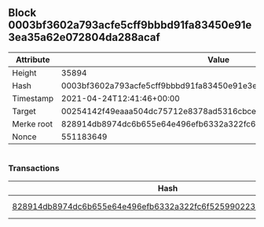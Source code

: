 ## Block 0003bf3602a793acfe5cff9bbbd91fa83450e91e3ea35a62e072804da288acaf

Attribute | Value
--- | ---
Height | 35894
Hash | 0003bf3602a793acfe5cff9bbbd91fa83450e91e3ea35a62e072804da288acaf
Timestamp | 2021-04-24T12:41:46+00:00
Target | 00254142f49eaaa504dc75712e8378ad5316cbcead634704b3734b6271167cc4
Merke root | 828914db8974dc6b655e64e496efb6332a322fc6f525990223b60cb2510ceee1
Nonce | 551183649

```

```

### Transactions

Hash | Amount
--- | ---
[828914db8974dc6b655e64e496efb6332a322fc6f525990223b60cb2510ceee1](828914db8974dc6b655e64e496efb6332a322fc6f525990223b60cb2510ceee1.md) | 10.00000000 SKEPTI 
